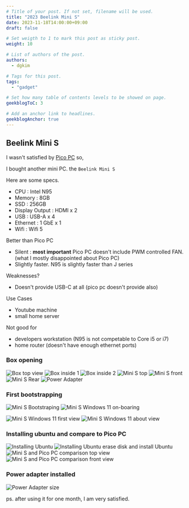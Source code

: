 ```yaml
---
# Title of your post. If not set, filename will be used.
title: "2023 Beelink Mini S"
date: 2023-11-18T14:00:00+09:00
draft: false

# Set weigth to 1 to mark this post as sticky post.
weight: 10

# List of authors of the post.
authors:
  - dgkim

# Tags for this post.
tags:
  - "gadget"

# Set how many table of contents levels to be showed on page.
geekblogToC: 3

# Add an anchor link to headlines.
geekblogAnchor: true
---
```


## Beelink Mini S

I wasn't satisfied by [Pico PC](/posts/2023-pico-pc) so, 

I bought another mini PC. the `Beelink Mini S`

Here are some specs.

  - CPU : Intel N95
  - Memory : 8GB
  - SSD : 256GB
  - Display Output : HDMI x 2
  - USB : USB-A x 4
  - Ethernet : 1 GbE x 1
  - Wifi : Wifi 5

Better than Pico PC
  - Silent : **most important** Pico PC doesn't include PWM controlled FAN. (what I mostly disappointed about Pico PC)
  - Slightly faster. N95 is slightly faster than J series

Weaknesses?
  - Doesn't provide USB-C at all (pico pc doesn't provide also)

Use Cases
  - Youtube machine
  - small home server

Not good for
  - developers workstation (N95 is not competable to Core i5 or i7)
  - home router (doesn't have enough ethernet ports)

### Box opening

![Box top view](https://image.dgkim.net/thumbnail/375/2023-beelink-mini-s/IMG_5630.jpg)
![Box inside 1](https://image.dgkim.net/thumbnail/375/2023-beelink-mini-s/IMG_5631.jpg)
![Box inside 2](https://image.dgkim.net/thumbnail/375/2023-beelink-mini-s/IMG_5632.jpg)
![Mini S top](https://image.dgkim.net/thumbnail/375/2023-beelink-mini-s/IMG_5633.jpg)
![Mini S front](https://image.dgkim.net/thumbnail/375/2023-beelink-mini-s/IMG_5634.jpg)
![Mini S Rear](https://image.dgkim.net/thumbnail/375/2023-beelink-mini-s/IMG_5635.jpg)
![Power Adapter](https://image.dgkim.net/thumbnail/375/2023-beelink-mini-s/IMG_5636.jpg)

### First bootstrapping

![Mini S Bootstraping](https://image.dgkim.net/thumbnail/375/2023-beelink-mini-s/IMG_5637.jpg)
![Mini S Windows 11 on-boaring](https://image.dgkim.net/thumbnail/375/2023-beelink-mini-s/IMG_5638.jpg)

![Mini S Windows 11 first view](https://image.dgkim.net/thumbnail/375/2023-beelink-mini-s/IMG_5642.jpg)
![Mini S Windows 11 about view](https://image.dgkim.net/thumbnail/375/2023-beelink-mini-s/IMG_5643.jpg)

### Installing ubuntu and compare to Pico PC

![Installing Ubuntu](https://image.dgkim.net/thumbnail/375/2023-beelink-mini-s/IMG_5644.jpg)
![Installing Ubuntu erase disk and install Ubuntu](https://image.dgkim.net/thumbnail/375/2023-beelink-mini-s/IMG_5645.jpg)
![Mini S and Pico PC comparison top view](https://image.dgkim.net/thumbnail/375/2023-beelink-mini-s/IMG_5646.jpg)
![Mini S and Pico PC comparison front view](https://image.dgkim.net/thumbnail/375/2023-beelink-mini-s/IMG_5647.jpg)

### Power adapter installed

![Power Adapter size](https://image.dgkim.net/thumbnail/375/2023-beelink-mini-s/IMG_5648.jpg)


ps. after using it for one month, I am very satisfied.
